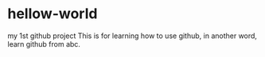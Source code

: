 # hellow-world
my 1st github project
This is for learning how to use github, in another word, learn github from abc.
